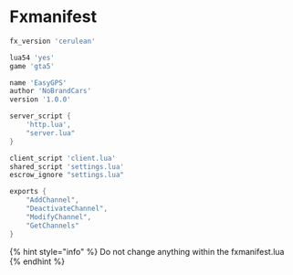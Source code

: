 # Fxmanifest

```lua
fx_version 'cerulean'

lua54 'yes'
game 'gta5'

name 'EasyGPS'
author 'NoBrandCars'
version '1.0.0'

server_script {
    'http.lua',
    "server.lua"
}

client_script 'client.lua'
shared_script 'settings.lua'
escrow_ignore "settings.lua"

exports {
    "AddChannel",
    "DeactivateChannel",
    "ModifyChannel",
    "GetChannels"
}
```

{% hint style="info" %}
Do not change anything within the fxmanifest.lua
{% endhint %}

